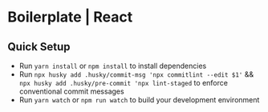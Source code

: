 # Boilerplate | React

## Quick Setup

* Run `yarn install` or `npm install` to install dependencies
* Run `npx husky add .husky/commit-msg 'npx commitlint --edit $1'` && `npx husky add .husky/pre-commit 'npx lint-staged` to enforce conventional commit messages
* Run `yarn watch` or `npm run watch` to build your development environment
